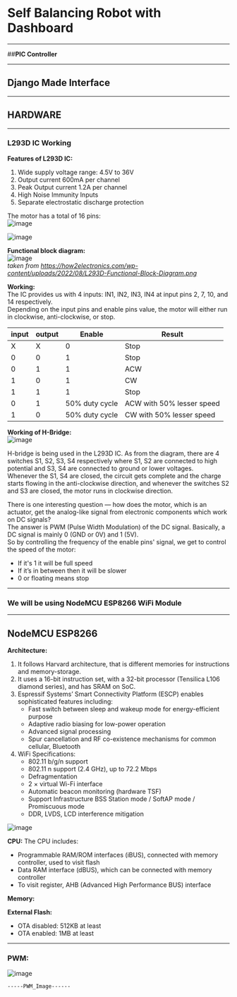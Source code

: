 # **Self Balancing Robot with Dashboard**

---

##**PIC Controller**

---

## **Django Made Interface**

--- 

## **HARDWARE**

---

### L293D IC Working

**Features of L293D IC:**
1. Wide supply voltage range: 4.5V to 36V  
2. Output current 600mA per channel  
3. Peak Output current 1.2A per channel  
4. High Noise Immunity Inputs  
5. Separate electrostatic discharge protection  

The motor has a total of 16 pins:  
![image](https://github.com/user-attachments/assets/8f653f93-b64b-4fff-8e48-ccdcd06da93a)

![image](https://github.com/user-attachments/assets/472439fc-7dc3-4afc-a07f-cb61df6b5805)



**Functional block diagram:**  
![image](https://github.com/user-attachments/assets/b8e9ef86-de24-439e-8722-6b04d63b8c3b)  
*taken from https://how2electronics.com/wp-content/uploads/2022/08/L293D-Functional-Block-Diagram.png*

**Working:**  
The IC provides us with 4 inputs: IN1, IN2, IN3, IN4 at input pins 2, 7, 10, and 14 respectively.  
Depending on the input pins and enable pins value, the motor will either run in clockwise, anti-clockwise, or stop.

| input  | output | Enable          | Result                    |
|--------|--------|------------------|----------------------------|
| X      | X      | 0                | Stop                      |
| 0      | 0      | 1                | Stop                      |
| 0      | 1      | 1                | ACW                       |
| 1      | 0      | 1                | CW                        |
| 1      | 1      | 1                | Stop                      |
| 0      | 1      | 50% duty cycle   | ACW with 50% lesser speed |
| 1      | 0      | 50% duty cycle   | CW with 50% lesser speed  |

**Working of H-Bridge:**  
![image](https://github.com/user-attachments/assets/159de629-5e75-4fc9-8d3a-2e064e4d9cb3)

H-bridge is being used in the L293D IC. As from the diagram, there are 4 switches S1, S2, S3, S4 respectively where S1, S2 are connected to high potential and S3, S4 are connected to ground or lower voltages.  
Whenever the S1, S4 are closed, the circuit gets complete and the charge starts flowing in the anti-clockwise direction, and whenever the switches S2 and S3 are closed, the motor runs in clockwise direction.

There is one interesting question — how does the motor, which is an actuator, get the analog-like signal from electronic components which work on DC signals?  
The answer is PWM (Pulse Width Modulation) of the DC signal. Basically, a DC signal is mainly 0 (GND or 0V) and 1 (5V).  
So by controlling the frequency of the enable pins' signal, we get to control the speed of the motor:  
- If it's 1 it will be full speed  
- If it’s in between then it will be slower  
- 0 or floating means stop

---

### We will be using NodeMCU ESP8266 WiFi Module

---

## **NodeMCU ESP8266**

**Architecture:**
1. It follows Harvard architecture, that is different memories for instructions and memory-storage.  
2. It uses a 16-bit instruction set, with a 32-bit processor (Tensilica L106 diamond series), and has SRAM on SoC.  
3. Espressif Systems’ Smart Connectivity Platform (ESCP) enables sophisticated features including:
   - Fast switch between sleep and wakeup mode for energy-efficient purpose
   - Adaptive radio biasing for low-power operation
   - Advanced signal processing
   - Spur cancellation and RF co-existence mechanisms for common cellular, Bluetooth  
4. WiFi Specifications:
   - 802.11 b/g/n support
   - 802.11 n support (2.4 GHz), up to 72.2 Mbps
   - Defragmentation
   - 2 × virtual Wi-Fi interface
   - Automatic beacon monitoring (hardware TSF)
   - Support Infrastructure BSS Station mode / SoftAP mode / Promiscuous mode
   - DDR, LVDS, LCD interference mitigation

![image](https://github.com/user-attachments/assets/e38037d2-b084-43f6-83cd-a01f89581375)

**CPU:**
The CPU includes:
- Programmable RAM/ROM interfaces (iBUS), connected with memory controller, used to visit flash  
- Data RAM interface (dBUS), which can be connected with memory controller  
- To visit register, AHB (Advanced High Performance BUS) interface  

**Memory:**

**External Flash:**  
- OTA disabled: 512KB at least  
- OTA enabled: 1MB at least  

---

### **PWM:**

![image](https://github.com/user-attachments/assets/0f652de6-5210-4d99-97c8-fc1d64341844)

`-----PWM_Image------`
